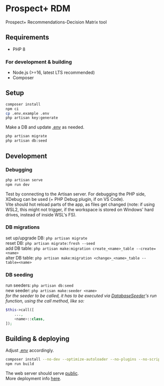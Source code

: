 # Prospect+ RDM
Prospect+ Recommendations-Decision Matrix tool

## Requirements
- PHP 8
### For development & building
- Node.js (>=16, latest LTS recommended)
- Composer

## Setup
```sh
composer install
npm ci
cp .env.example .env
php artisan key:generate
```
Make a DB and update [.env](.env) as needed.
```sh
php artisan migrate
php artisan db:seed
```

## Development
### Debugging
```sh
php artisan serve
npm run dev
```
Test by connecting to the Artisan server. For debugging the PHP side, XDebug can be used (+ PHP Debug plugin, if on VS Code).  
Vite should hot reload parts of the app, as files get changed (note: if using WSL2, this might not trigger, if the workspace is stored on Windows' hard drives, instead of inside WSL's FS).

### DB migrations
set up/upgrade DB: `php artisan migrate`  
reset DB: `php artisan migrate:fresh --seed`  
add DB table: `php artisan make:migration create_<name>_table --create=<name>`  
alter DB table: `php artisan make:migration <change>_<name>_table --table=<name>`

### DB seeding
run seeders: `php artisan db:seed`  
new seeder: `php artisan make:seeder <name>`  
_for the seeder to be called, it has to be executed via [DatabaseSeeder](database/seeders/DatabaseSeeder.php)'s run function, using the call method, like so:_
```php
$this->call([
    ...,
    <name>::class,
]);
```

## Building & deploying
Adjust [.env](.env) accordingly.
```sh
composer install --no-dev --optimize-autoloader --no-plugins --no-scripts # for automations, also: --no-ansi --no-interaction --no-progress
npm run build
```
The web server should serve [public](public/).  
More deployment info [here](https://laravel.com/docs/10.x/deployment).

